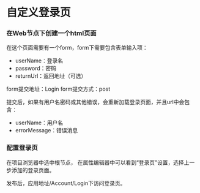 # 自定义登录页

### 在Web节点下创建一个html页面

在这个页面需要有一个form，form下需要包含表单输入项：
- userName：登录名
- password：密码
- returnUrl：返回地址（可选）

form提交地址：Login
form提交方式：post

提交后，如果有用户名密码或其他错误，会重新加载登录页面，并且url中会包含：
- userName：用户名
- errorMessage：错误消息

### 配置登录页

在项目浏览器中选中根节点， 在属性编辑器中可以看到“登录页”设置，选择上一步添加的登录页面。

发布后，应用地址/Account/Login下访问登录页。
